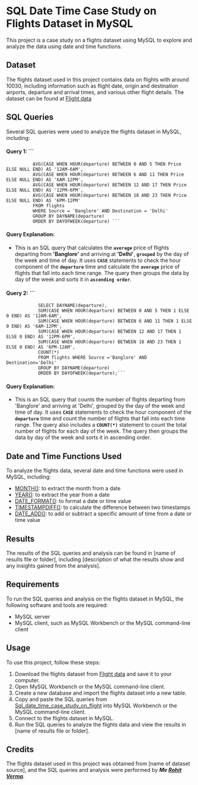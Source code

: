 # SQL Date Time Case Study on Flights Dataset in MySQL
This project is a case study on a flights dataset using MySQL to explore and analyze the data using date and time functions.
## Dataset
The flights dataset used in this project contains data on flights with around 10030, including information such as flight date, origin and destination airports, departure and arrival times, and various other flight details. The dataset can be found at [Flight data](https://github.com/RohitVerma0021/Sql_date_time_case_study_on_flight_dataset/blob/main/cleand_laptop_data.csv)
## SQL Queries
Several SQL queries were used to analyze the flights dataset in MySQL, including:
#### Query 1: ```
              AVG(CASE WHEN HOUR(departure) BETWEEN 0 AND 5 THEN Price ELSE NULL END) AS '12AM-6AM',
              AVG(CASE WHEN HOUR(departure) BETWEEN 6 AND 11 THEN Price ELSE NULL END) AS '6AM-12PM',
              AVG(CASE WHEN HOUR(departure) BETWEEN 12 AND 17 THEN Price ELSE NULL END) AS '12PM-6PM',
              AVG(CASE WHEN HOUR(departure) BETWEEN 18 AND 23 THEN Price ELSE NULL END) AS '6PM-12PM'
              FROM flights
              WHERE Source = 'Banglore' AND Destination = 'Delhi'
              GROUP BY DAYNAME(departure)
              ORDER BY DAYOFWEEK(departure) ```
#### Query Explanation: 
- This is an SQL query that calculates the **`average`** price of flights departing from **'Banglore'** and arriving at **'Delhi'**, **`grouped`** by the day of the week and time of day. It uses **`CASE`** statements to check the hour component of the **`departure`** time and calculate the **`average`** price of flights that fall into each time range. The query then groups the data by day of the week and sorts it in **`ascending order`**.
#### Query 2: ```
                SELECT DAYNAME(departure),
                SUM(CASE WHEN HOUR(departure) BETWEEN 0 AND 5 THEN 1 ELSE 0 END) AS '12AM-6AM',
                SUM(CASE WHEN HOUR(departure) BETWEEN 6 AND 11 THEN 1 ELSE 0 END) AS '6AM-12PM',
                SUM(CASE WHEN HOUR(departure) BETWEEN 12 AND 17 THEN 1 ELSE 0 END) AS '12PM-6PM',
                SUM(CASE WHEN HOUR(departure) BETWEEN 18 AND 23 THEN 1 ELSE 0 END) AS '6PM-12AM',
                COUNT(*)
                FROM flights WHERE Source ='Banglore' AND Destination='Delhi'
                GROUP BY DAYNAME(departure)
                ORDER BY DAYOFWEEK(departure);```
#### Query Explanation: 
- This is an SQL query that counts the number of flights departing from 'Banglore' and arriving at 'Delhi', grouped by the day of the week and time of day. It uses **`CASE`** statements to check the hour component of the **`departure`** time and count the number of flights that fall into each time range. The query also includes a **`COUNT(*)`** statement to count the total number of flights for each day of the week. The query then groups the data by day of the week and sorts it in ascending order.
## Date and Time Functions Used
To analyze the flights data, several date and time functions were used in MySQL, including:

- [MONTH()](https://dev.mysql.com/doc/heatwave/en/mys-hw-date-functions.html): to extract the month from a date
- [YEAR()](https://dev.mysql.com/doc/heatwave/en/mys-hw-date-functions.html): to extract the year from a date
- [DATE_FORMAT()](https://dev.mysql.com/doc/heatwave/en/mys-hw-date-functions.html): to format a date or time value
- [TIMESTAMPDIFF()](https://dev.mysql.com/doc/heatwave/en/mys-hw-date-functions.html): to calculate the difference between two timestamps
- [DATE_ADD()](https://dev.mysql.com/doc/heatwave/en/mys-hw-date-functions.html): to add or subtract a specific amount of time from a date or time value

## Results
The results of the SQL queries and analysis can be found in [name of results file or folder], including [description of what the results show and any insights gained from the analysis].
## Requirements
To run the SQL queries and analysis on the flights dataset in MySQL, the following software and tools are required:

- MySQL server
- MySQL client, such as MySQL Workbench or the MySQL command-line client
## Usage
To use this project, follow these steps:
1. Download the flights dataset from [Flight data](https://github.com/RohitVerma0021/Sql_date_time_case_study_on_flight_dataset/blob/main/cleand_laptop_data.csv) and save it to your computer.
2. Open MySQL Workbench or the MySQL command-line client.
3. Create a new database and import the flights dataset into a new table.
4. Copy and paste the SQL queries from [Sql_date_time_case_study_on_flight](https://github.com/RohitVerma0021/Sql_date_time_case_study_on_flight_dataset/blob/main/Sql_date_time_case_study_on_flight_dataset.sql) into MySQL Workbench or the MySQL command-line client.
5. Connect to the flights dataset in MySQL.
6. Run the SQL queries to analyze the flights data and view the results in [name of results file or folder].

## Credits
The flights dataset used in this project was obtained from [name of dataset source], and the SQL queries and analysis were performed by ***Me [Rohit Verma](https://www.linkedin.com/in/rohit-verma-3094b8224/)***.




